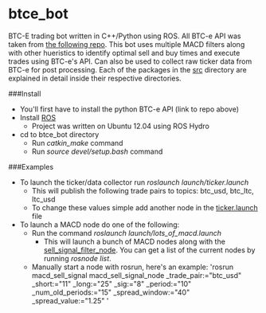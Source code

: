 btce_bot
========

BTC-E trading bot written in C++/Python using ROS. All BTC-e API was taken from [the following repo](https://github.com/alanmcintyre/btce-api). This bot uses multiple MACD filters along with other hueristics to identify optimal sell and buy times and execute trades using BTC-e's API. Can also be used to collect raw ticker data from BTC-e for post processing. Each of the packages in the [src](src) directory are explained in detail inside their respective directories.

###Install

- You'll first have to install the python BTC-e API (link to repo above)  
- Install [ROS](http://www.ros.org/install/)  
  - Project was written on Ubuntu 12.04 using ROS Hydro
- cd to btce_bot directory  
  - Run *catkin_make* command
  - Run *source devel/setup.bash* command

###Examples
- To launch the ticker/data collector run *roslaunch launch/ticker.launch*  
  - This will publish the following trade pairs to topics: btc_usd, btc_ltc, ltc_usd  
  - To change these values simple add another node in the [ticker.launch](launch/ticker.launch) file
- To launch a MACD node do one of the following:  
  - Run the command *roslaunch launch/lots_of_macd.launch*  
    - This will launch a bunch of MACD nodes along with the [sell_signal_filter_node](src/sell_signal_filter). You can get a list of the current nodes by running *rosnode list*.  
  - Manually start a node with rosrun, here's an example:
    'rosrun macd_sell_signal macd_sell_signal_node _trade_pair:="btc_usd" _short:="11" _long:="25" _sig:="8" _period:="10" _num_old_periods:="15" _spread_window:="40" _spread_value:="1.25" '
   
